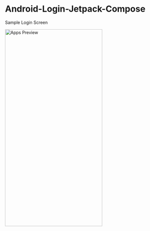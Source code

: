 # Android-Login-Jetpack-Compose
Sample Login Screen 

<img src="https://media.giphy.com/media/Kg7IGhUKc3F2kiWeMz/giphy.gif" alt="Apps Preview" width="320" height="648">
